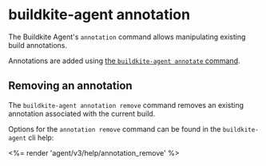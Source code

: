 # buildkite-agent annotation

The Buildkite Agent's `annotation` command allows manipulating existing build annotations.

Annotations are added using [the `buildkite-agent annotate` command](cli-annotate).

## Removing an annotation

The `buildkite-agent annotation remove` command removes an existing annotation associated with the current build.

Options for the `annotation remove` command can be found in the `buildkite-agent` cli help:

<%= render 'agent/v3/help/annotation_remove' %>
